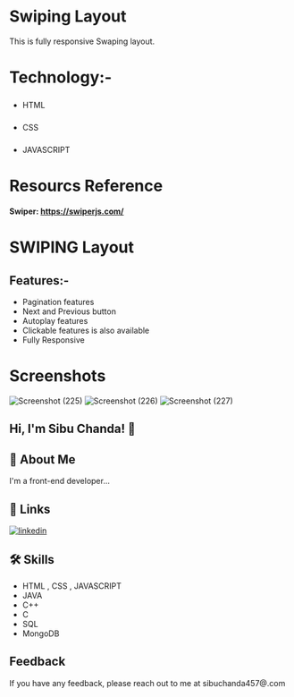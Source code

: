 
# Swiping Layout

This is fully responsive Swaping layout.
 


# Technology:-

##### 
 * HTML
##### 
* CSS
#####
 * JAVASCRIPT

# Resourcs Reference
#### Swiper: https://swiperjs.com/



# SWIPING Layout

## Features:-
  * Pagination features
  * Next and Previous button
  * Autoplay features
  * Clickable features is also available
  * Fully Responsive


# Screenshots
![Screenshot (225)](https://github.com/Sibuchanda/Swiping_Layout/assets/92131251/144a76e8-a0c0-4f69-8568-3f021460342f)
![Screenshot (226)](https://github.com/Sibuchanda/Swiping_Layout/assets/92131251/f1777321-a7c5-4d2d-a09d-f56e8715bcde)
![Screenshot (227)](https://github.com/Sibuchanda/Swiping_Layout/assets/92131251/3182f431-4e89-4b85-a888-0f2fe2217b64)


## Hi, I'm Sibu Chanda! 👋


## 🚀 About Me
I'm a front-end developer...


## 🔗 Links

[![linkedin](https://img.shields.io/badge/linkedin-0A66C2?style=for-the-badge&logo=linkedin&logoColor=white)](https://www.linkedin.com/)



## 🛠 Skills
* HTML , CSS , JAVASCRIPT
* JAVA
* C++
* C
* SQL
* MongoDB

## Feedback

If you have any feedback, please reach out to me at sibuchanda457@.com

